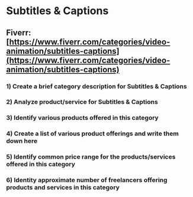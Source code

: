 # Subtitles & Captions
## Fiverr: [https://www.fiverr.com/categories/video-animation/subtitles-captions](https://www.fiverr.com/categories/video-animation/subtitles-captions)
### 1) Create a brief category description for Subtitles & Captions
### 2) Analyze product/service for Subtitles & Captions
### 3) Identify various products offered in this category
### 4) Create a list of various product offerings and write them down here
### 5) Identify common price range for the products/services offered in this category
### 6) Identity approximate number of freelancers offering products and services in this category
